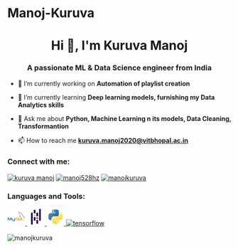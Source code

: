 # Manoj-Kuruva
<h1 align="center">Hi 👋, I'm Kuruva Manoj</h1>
<h3 align="center">A passionate ML & Data Science engineer from India</h3>

- 🔭 I’m currently working on **Automation of playlist creation**

- 🌱 I’m currently learning **Deep learning models, furnishing my Data Analytics skills**

- 💬 Ask me about **Python, Machine Learning n its models, Data Cleaning, Transformantion**

- 📫 How to reach me **kuruva.manoj2020@vitbhopal.ac.in**

<h3 align="left">Connect with me:</h3>
<p align="left">
<a href="https://linkedin.com/in/kuruva manoj" target="blank"><img align="center" src="https://raw.githubusercontent.com/rahuldkjain/github-profile-readme-generator/master/src/images/icons/Social/linked-in-alt.svg" alt="kuruva manoj" height="30" width="40" /></a>
<a href="https://instagram.com/manoj528hz" target="blank"><img align="center" src="https://raw.githubusercontent.com/rahuldkjain/github-profile-readme-generator/master/src/images/icons/Social/instagram.svg" alt="manoj528hz" height="30" width="40" /></a>
<a href="https://www.leetcode.com/manojkuruva" target="blank"><img align="center" src="https://raw.githubusercontent.com/rahuldkjain/github-profile-readme-generator/master/src/images/icons/Social/leet-code.svg" alt="manojkuruva" height="30" width="40" /></a>
</p>

<h3 align="left">Languages and Tools:</h3>
<p align="left"> <a href="https://www.mysql.com/" target="_blank" rel="noreferrer"> <img src="https://raw.githubusercontent.com/devicons/devicon/master/icons/mysql/mysql-original-wordmark.svg" alt="mysql" width="40" height="40"/> </a> <a href="https://pandas.pydata.org/" target="_blank" rel="noreferrer"> <img src="https://raw.githubusercontent.com/devicons/devicon/2ae2a900d2f041da66e950e4d48052658d850630/icons/pandas/pandas-original.svg" alt="pandas" width="40" height="40"/> </a> <a href="https://www.python.org" target="_blank" rel="noreferrer"> <img src="https://raw.githubusercontent.com/devicons/devicon/master/icons/python/python-original.svg" alt="python" width="40" height="40"/> </a> <a href="https://www.tensorflow.org" target="_blank" rel="noreferrer"> <img src="https://www.vectorlogo.zone/logos/tensorflow/tensorflow-icon.svg" alt="tensorflow" width="40" height="40"/> </a> </p>

<p><img align="center" src="https://github-readme-stats.vercel.app/api/top-langs?username=manojkuruva&show_icons=true&locale=en&layout=compact" alt="manojkuruva" /></p>

